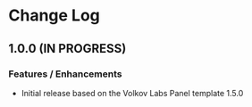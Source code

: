 # Change Log

## 1.0.0 (IN PROGRESS)

### Features / Enhancements

- Initial release based on the Volkov Labs Panel template 1.5.0
